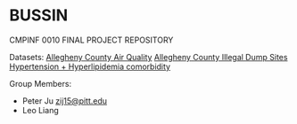 # BUSSIN
CMPINF 0010 FINAL PROJECT REPOSITORY

Datasets:
[Allegheny County Air Quality](https://data.wprdc.org/dataset/allegheny-county-air-quality)
[Allegheny County Illegal Dump Sites](https://data.wprdc.org/dataset/allegheny-county-illegal-dump-sites)
[Hypertension + Hyperlipidemia comorbidity](https://data.wprdc.org/dataset/hypertension-hyperlipidemia-comorbidity)

Group Members:
  - Peter Ju [zij15@pitt.edu](zij15@pitt.edu) <br>
  - Leo Liang
